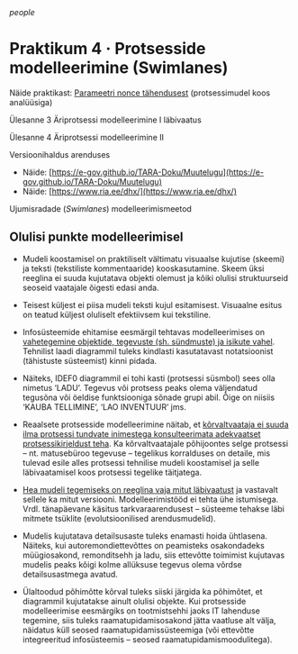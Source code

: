 <div style='display: inline-block;'><i class="material-icons ikoon teal">people</i></div>

# Praktikum 4 · Protsesside modelleerimine (Swimlanes)

Näide praktikast: [Parameetri nonce tähendusest](https://e-gov.github.io/TARA-Doku/Nonss) (protsessimudel koos analüüsiga)

Ülesanne 3 Äriprotsessi modelleerimine I läbivaatus

Ülesanne 4 Äriprotsessi modelleerimine II

Versioonihaldus arenduses
- Näide: [https://e-gov.github.io/TARA-Doku/Muutelugu](https://e-gov.github.io/TARA-Doku/Muutelugu)
- Näide: [https://www.ria.ee/dhx/](https://www.ria.ee/dhx/)

Ujumisradade (_Swimlanes_) modelleerimismeetod

## Olulisi punkte modelleerimisel

-  Mudeli koostamisel on praktiliselt vältimatu visuaalse kujutise (skeemi) ja teksti   (tekstiliste kommentaaride) kooskasutamine. Skeem üksi reeglina ei suuda   kujutatava objekti olemust ja kõiki olulisi struktuurseid seoseid vaatajale   õigesti edasi anda.

-  Teisest küljest ei piisa mudeli teksti kujul esitamisest.   Visuaalne esitus on teatud küljest oluliselt efektiivsem kui tekstiline.

-  Infosüsteemide ehitamise eesmärgil tehtavas   modelleerimises on <u>vahetegemine objektide, tegevuste (sh. sündmuste) ja   isikute vahel</u>. Tehnilist laadi diagrammil tuleks kindlasti kasutatavast   notatsioonist (tähistuste süsteemist) kinni pidada.

-  Näiteks, IDEF0 diagrammil ei tohi kasti (protsessi   süsmbol) sees olla nimetus ‘LADU’. Tegevus või protsess peaks olema väljendatud   tegusõna või öeldise funktsiooniga sõnade grupi abil. Õige on niisiis ‘KAUBA   TELLIMINE’, ‘LAO INVENTUUR’ jms.

- Reaalsete protsesside modelleerimine näitab, et <u>kõrvaltvaataja   ei suuda ilma protsessi tundvate inimestega konsulteerimata adekvaatset   protsessikirjeldust teha</u>. Ka kõrvaltvaatajale põhijoontes selge protsessi   – nt. matusebüroo tegevuse – tegelikus korralduses on detaile, mis tulevad esile   alles protsessi tehnilise mudeli koostamisel ja selle läbivaatamisel koos   protsessi tegelike täitjatega.

- <u>Hea mudeli tegemiseks on reeglina vaja mitut   läbivaatust</u> ja vastavalt sellele ka mitut versiooni. Modelleerimistööd ei   tehta ühe istumisega. Vrdl. tänapäevane käsitus tarkvaraarendusest – süsteeme   tehakse läbi mitmete tsüklite (evolutsioonilised arendusmudelid).

-  Mudelis kujutatava detailsusaste tuleks enamasti hoida   ühtlasena. Näiteks, kui autoremondiettevõttes on peamisteks osakondadeks müügiosakond,   remonditsehh ja ladu, siis ettevõtte toimimist kujutavas mudelis peaks kõigi   kolme allüksuse tegevus olema võrdse detailsusastmega avatud.

-  Ülaltoodud põhimõtte kõrval tuleks siiski järgida ka   põhimõtet, et diagrammil kujutatakse ainult olulisi objekte. Kui protsesside   modelleerimise eesmärgiks on tootmistsehhi jaoks IT lahenduse tegemine, siis   tuleks raamatupidamisosakond jätta vaatluse alt välja, näidatus küll seosed   raamatupidamissüsteemiga (või ettevõtte integreeritud infosüsteemis – seosed   raamatupidamismoodulitega).